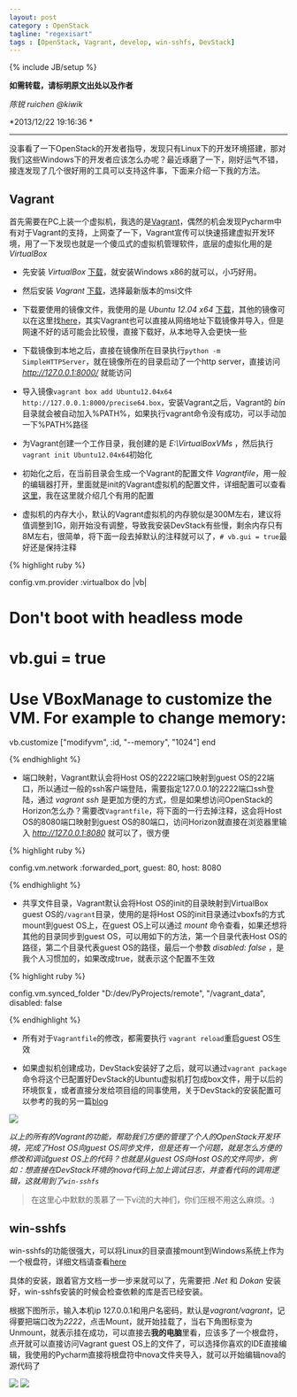 ```yaml
---
layout: post
category : OpenStack
tagline: "regexisart"
tags : [OpenStack, Vagrant, develop, win-sshfs, DevStack]
---
```

{% include JB/setup %}

**如需转载，请标明原文出处以及作者**

*陈锐 ruichen @kiwik*

*2013/12/22 19:16:36 *

----------

没事看了一下OpenStack的开发者指导，发现只有Linux下的开发环境搭建，那对我们这些Windows下的开发者应该怎么办呢？最近琢磨了一下，刚好运气不错，接连发现了几个很好用的工具可以支持这件事，下面来介绍一下我的方法。

## Vagrant

首先需要在PC上装一个虚拟机，我选的是[Vagrant](http://www.vagrantup.com/)，偶然的机会发现Pycharm中有对于Vagrant的支持，上网查了一下，Vagrant宣传可以快速搭建虚拟开发环境，用了一下发现也就是一个傻瓜式的虚拟机管理软件，底层的虚拟化用的是*VirtualBox*

- 先安装 *VirtualBox* [下载](https://www.virtualbox.org/wiki/Downloads)，就安装Windows x86的就可以，小巧好用。

- 然后安装 *Vagrant* [下载](http://downloads.vagrantup.com/)，选择最新版本的msi文件

- 下载要使用的镜像文件，我使用的是 *Ubuntu 12.04 x64* [下载](http://files.vagrantup.com/precise64.box)，其他的镜像可以在这里找[here](http://www.vagrantbox.es/)，其实Vagrant也可以直接从网络地址下载镜像并导入，但是网速不好的话可能会比较慢，直接下载好，从本地导入会更快一些

- 下载镜像到本地之后，直接在镜像所在目录执行`python -m SimpleHTTPServer`，就在镜像所在的目录启动了一个http server，直接访问 *http://127.0.0.1:8000/* 就能访问

- 导入镜像`vagrant box add Ubuntu12.04x64 http://127.0.0.1:8000/precise64.box`，安装Vagrant之后，Vagrant的 *bin* 目录就会被自动加入%PATH%，如果执行vagrant命令没有成功，可以手动加一下%PATH%路径

- 为Vagrant创建一个工作目录，我创建的是 *E:\VirtualBoxVMs* ，然后执行`vagrant init Ubuntu12.04x64`初始化

- 初始化之后，在当前目录会生成一个Vagrant的配置文件 *Vagrantfile*，用一般的编辑器打开，里面就是init的Vagrant虚拟机的配置文件，详细配置可以查看[这里](http://docs.vagrantup.com/v2/vagrantfile/index.html)，我在这里就介绍几个有用的配置

- 虚拟机的内存大小，默认的Vagrant虚拟机的内存貌似是300M左右，建议将值调整到1G，刚开始没有调整，导致我安装DevStack有些慢，剩余内存只有8M左右，很简单，将下面一段去掉默认的注释就可以了，`# vb.gui = true`最好还是保持注释

{% highlight ruby %}

config.vm.provider :virtualbox do |vb|
  # Don't boot with headless mode
  # vb.gui = true
  
  # Use VBoxManage to customize the VM. For example to change memory:
  vb.customize ["modifyvm", :id, "--memory", "1024"]
end

{% endhighlight %}

- 端口映射，Vagrant默认会将Host OS的2222端口映射到guest OS的22端口，所以通过一般的ssh客户端登陆，需要指定127.0.0.1的2222端口ssh登陆，通过 *vagrant ssh*  是更加方便的方式，但是如果想访问OpenStack的Horizon怎么办？需要改`Vagrantfile`，将下面的一行去掉注释，这会将Host OS的8080端口映射到guest OS的80端口，访问Horizon就直接在浏览器里输入 *http://127.0.0.1:8080*  就可以了，很方便

{% highlight ruby %}

config.vm.network :forwarded_port, guest: 80, host: 8080

{% endhighlight %}

- 共享文件目录，Vagrant默认会将Host OS的init的目录映射到VirtualBox guest OS的`/vagrant`目录，使用的是将Host OS的init目录通过vboxfs的方式mount到guest OS上，在guest OS上可以通过 *mount* 命令查看，如果还想将其他的目录同步到guest OS，可以用如下的方法，第一个目录代表Host OS的路径，第二个目录代表guest OS的路径，最后一个参数 *disabled: false* ，是我个人习惯加的，如果改成true，就表示这个配置不生效

{% highlight ruby %}

config.vm.synced_folder "D:/dev/PyProjects/remote", "/vagrant_data", disabled: false

{% endhighlight %}

- 所有对于`Vagrantfile`的修改，都需要执行 `vagrant reload`重启guest OS生效

- 如果虚拟机创建成功，DevStack安装好了之后，就可以通过`vagrant package`命令将这个已配置好DevStack的Ubuntu虚拟机打包成box文件，用于以后的环境恢复，或者直接分发给项目组的同事使用，关于DevStack的安装配置可以参考的我的另一篇[blog](http://kiwik.github.io/openstack/2013/12/21/DevStack-install-in-China/)

![][1]

*以上的所有的Vagrant的功能，帮助我们方便的管理了个人的OpenStack开发环境，完成了Host OS向guest OS同步文件，但是还有一个问题，就是怎么方便的修改和调试guest OS上的代码？也就是从guest OS向Host OS的文件同步，例如：想直接在DevStack环境的nova代码上加上调试日志，并查看代码的调用逻辑，这就用到了`win-sshfs`*

> 在这里心中默默的羡慕了一下vi流的大神们，你们压根不用这么麻烦。:)

## win-sshfs

win-sshfs的功能很强大，可以将Linux的目录直接mount到Windows系统上作为一个根盘符，详细文档请查看[here](http://code.google.com/p/win-sshfs/)

具体的安装，跟着官方文档一步一步来就可以了，先需要把 *.Net*  和 *Dokan*  安装好，win-sshfs安装的时候会检查依赖的库是否已经安装。

根据下图所示，输入本机ip 127.0.0.1和用户名密码，默认是*vagrant/vagrant*，记得要把端口改为*2222*，点击Mount，就开始挂载了，当右下角图标变为Unmount，就表示挂在成功，可以直接去**我的电脑**里看，应该多了一个根盘符，点开就可以直接访问Vagrant guest OS上的文件了，可以选择你喜欢的IDE直接编辑，我使用的Pycharm直接将根盘符中nova文件夹导入，就可以开始编辑nova的源代码了

![][2]
![][3]

[1]: https://raw.github.com/kiwik/kiwik.github.io/master/_posts_images/2013-12-22/1.JPG
[2]: https://raw.github.com/kiwik/kiwik.github.io/master/_posts_images/2013-12-22/2.JPG
[3]: https://raw.github.com/kiwik/kiwik.github.io/master/_posts_images/2013-12-22/3.JPG